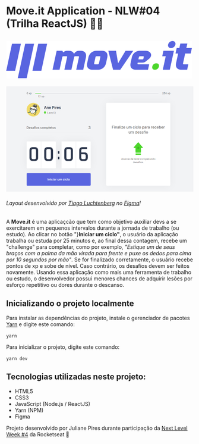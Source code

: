 # Move.it Application - NLW#04 (Trilha ReactJS) 🏃‍♀️

![logo da aplicação](https://github.com/anecodes/Move-it/blob/master/moveit-next/public/logo-full.svg)
---

![screenshot da aplicação](https://github.com/anecodes/Move-it/blob/master/screenshot.png?raw=true)

###### Layout desenvolvido por [Tiago Luchtenberg](https://instagram.com/tiagoluchtenberg) no [Figma](https://www.figma.com/file/eF7fMFpg63w7A0esXNg8bQ/Move.it-1.0-(Copy)?node-id=160%3A2761)!

A **Move.it** é uma aplicaçcão que tem como objetivo auxiliar devs a se exercitarem em pequenos intervalos durante a jornada de trabalho (ou estudo). Ao clicar no botão "}**Iniciar um ciclo"**, o usuário da aplicação trabalha ou estuda por 25 minutos e, ao final dessa contagem, recebe um "challenge" para completar, como por exemplo, *"Estique um de seus braços com a palma da mão virada para frente e puxe os dedos para cima por 10 segundos por mão"*. Se for finalizado corretamente, o usuário recebe pontos de xp e sobe de nível. Caso contrário, os desafios devem ser feitos novamente. Usando essa aplicação como mais uma ferramenta de trabalho ou estudo, o desenvolvedor possui menores chances de adquirir lesões por esforço repetitivo ou dores durante o descanso.

## Inicializando o projeto localmente
Para instalar as dependências do projeto, instale o gerenciador de pacotes [Yarn](https://yarnpkg.com) e digite este comando:
```
yarn
```
Para inicializar o projeto, digite este comando:
```
yarn dev
```

## Tecnologias utilizadas neste projeto:
* HTML5
* CSS3
* JavaScript (Node.js / ReactJS)
* Yarn (NPM)
* Figma

Projeto desenvolvido por Juliane Pires durante participação da [Next Level Week #4](https://nextlevelweek.com) da Rocketseat 🚴

